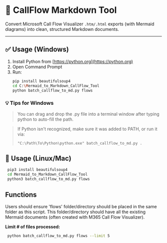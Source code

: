 # 🧰 CallFlow Markdown Tool

Convert Microsoft Call Flow Visualizer `.htm/.html` exports (with Mermaid diagrams) into clean, structured Markdown documents.

---

## ✅ Usage (Windows)

1. Install Python from [https://python.org](https://python.org)
2. Open Command Prompt
3. Run:
    ```bash
    pip install beautifulsoup4
    cd C:\Mermaid_to_Markdown_CallFlow_Tool
    python batch_callflow_to_md.py flows
    ```
### 💡 Tips for Windows
> You can drag and drop the .py file into a terminal window after typing python to auto-fill the path.


> If Python isn't recognized, make sure it was added to PATH, or run it via:
> ```arduino
>"C:\Path\To\Python\python.exe" batch_callflow_to_md.py .
>```


## 🐧 Usage (Linux/Mac)

   ```bash
    pip3 install beautifulsoup4
    cd Mermaid_to_Markdown_CallFlow_Tool
    python3 batch_callflow_to_md.py flows
  ```

## Functions 
Users should ensure 'flows' folder/directory should be placed in the same folder as this script. This folder/directory should have all the existing Mermaid documents (often created with M365 Call Flow Visualizer).

**Limit # of files processed:** 
```bash 
 python batch_callflow_to_md.py flows --limit 5
```
